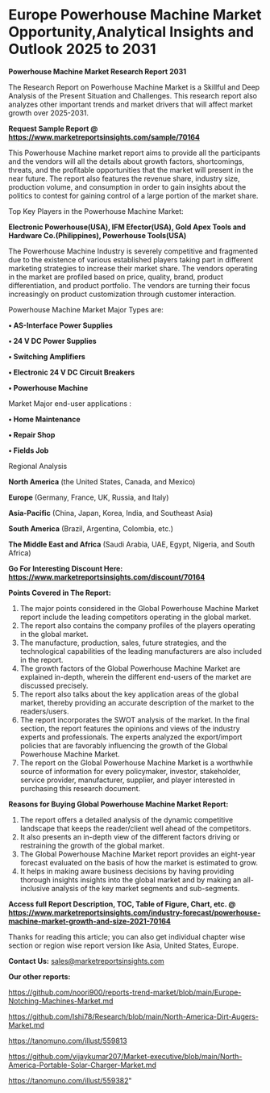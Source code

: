 # Europe Powerhouse Machine Market Opportunity,Analytical Insights and Outlook 2025 to 2031

<strong>Powerhouse Machine Market Research Report 2031</strong>

The Research Report on Powerhouse Machine Market is a Skillful and Deep Analysis of the Present Situation and Challenges. This research report also analyzes other important trends and market drivers that will affect market growth over 2025-2031.

<strong>Request Sample Report @ <a href=https://www.marketreportsinsights.com/sample/70164>https://www.marketreportsinsights.com/sample/70164</a></strong>

This Powerhouse Machine market report aims to provide all the participants and the vendors will all the details about growth factors, shortcomings, threats, and the profitable opportunities that the market will present in the near future. The report also features the revenue share, industry size, production volume, and consumption in order to gain insights about the politics to contest for gaining control of a large portion of the market share.

Top Key Players in the Powerhouse Machine Market:

<strong>Electronic Powerhouse(USA), IFM Efector(USA), Gold Apex Tools and Hardware Co.(Philippines), Powerhouse Tools(USA)</strong>

The Powerhouse Machine Industry is severely competitive and fragmented due to the existence of various established players taking part in different marketing strategies to increase their market share. The vendors operating in the market are profiled based on price, quality, brand, product differentiation, and product portfolio. The vendors are turning their focus increasingly on product customization through customer interaction.

Powerhouse Machine Market Major Types are:

<strong>• AS-Interface Power Supplies

• 24 V DC Power Supplies

• Switching Amplifiers

• Electronic 24 V DC Circuit Breakers

• Powerhouse Machine</strong>

Market Major end-user applications :

<strong>• Home Maintenance

• Repair Shop

• Fields Job</strong>

Regional Analysis

</u><strong><b>North America</b></strong> (the United States, Canada, and Mexico)

<strong><b>Europe </b></strong>(Germany, France, UK, Russia, and Italy)

<strong><b>Asia-Pacific</b></strong> (China, Japan, Korea, India, and Southeast Asia)

<strong><b>South America</b></strong> (Brazil, Argentina, Colombia, etc.)

<strong><b>The Middle East and Africa</b></strong> (Saudi Arabia, UAE, Egypt, Nigeria, and South Africa)

<strong>Go For Interesting Discount Here: <a href=https://www.marketreportsinsights.com/discount/70164>https://www.marketreportsinsights.com/discount/70164</a></strong>

<strong>Points Covered in The Report:</strong>
<ol>
  <li>The major points considered in the Global Powerhouse Machine Market report include the leading competitors operating in the global market.</li>
  <li>The report also contains the company profiles of the players operating in the global market.</li>
  <li>The manufacture, production, sales, future strategies, and the technological capabilities of the leading manufacturers are also included in the report.</li>
  <li>The growth factors of the Global Powerhouse Machine Market are explained in-depth, wherein the different end-users of the market are discussed precisely.</li>
  <li>The report also talks about the key application areas of the global market, thereby providing an accurate description of the market to the readers/users.</li>
  <li>The report incorporates the SWOT analysis of the market. In the final section, the report features the opinions and views of the industry experts and professionals. The experts analyzed the export/import policies that are favorably influencing the growth of the Global Powerhouse Machine Market.</li>
  <li>The report on the Global Powerhouse Machine Market is a worthwhile source of information for every policymaker, investor, stakeholder, service provider, manufacturer, supplier, and player interested in purchasing this research document.</li>
</ol>
<strong>Reasons for Buying Global Powerhouse Machine Market Report:</strong>

<ol>
  <li>The report offers a detailed analysis of the dynamic competitive landscape that keeps the reader/client well ahead of the competitors.</li>
  <li>It also presents an in-depth view of the different factors driving or restraining the growth of the global market.</li>
  <li>The Global Powerhouse Machine Market report provides an eight-year forecast evaluated on the basis of how the market is estimated to grow.</li>
  <li>It helps in making aware business decisions by having providing thorough insights insights into the global market and by making an all-inclusive analysis of the key market segments and sub-segments.</li>
</ol>
<strong>Access full Report Description, TOC, Table of Figure, Chart, etc. @ <a href=https://www.marketreportsinsights.com/industry-forecast/powerhouse-machine-market-growth-and-size-2021-70164>https://www.marketreportsinsights.com/industry-forecast/powerhouse-machine-market-growth-and-size-2021-70164</a></strong>


Thanks for reading this article; you can also get individual chapter wise section or region wise report version like Asia, United States, Europe.

<strong>Contact Us:</strong>
sales@marketreportsinsights.com

<strong>Our other reports:</strong>

<a href=https://github.com/noori900/reports-trend-market/blob/main/Europe-Notching-Machines-Market.md>https://github.com/noori900/reports-trend-market/blob/main/Europe-Notching-Machines-Market.md</a>

<a href=https://github.com/Ishi78/Research/blob/main/North-America-Dirt-Augers-Market.md>https://github.com/Ishi78/Research/blob/main/North-America-Dirt-Augers-Market.md</a>

<a href=https://tanomuno.com/illust/559813>https://tanomuno.com/illust/559813</a>

<a href=https://github.com/vijaykumar207/Market-executive/blob/main/North-America-Portable-Solar-Charger-Market.md>https://github.com/vijaykumar207/Market-executive/blob/main/North-America-Portable-Solar-Charger-Market.md</a>

<a href=https://tanomuno.com/illust/559382>https://tanomuno.com/illust/559382</a>"
